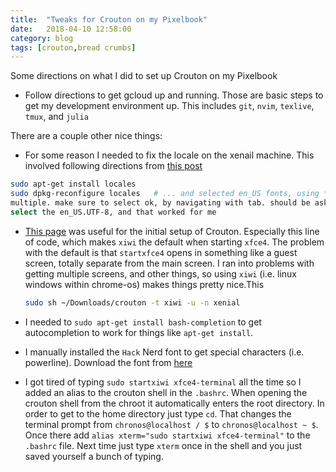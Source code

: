 ```yaml
---
title:  "Tweaks for Crouton on my Pixelbook"
date:   2018-04-10 12:58:00
category: blog
tags: [crouton,bread crumbs]
---
```

Some directions on what I did to set up Crouton on my Pixelbook

* Follow directions to get gcloud up and running. Those are basic steps to get my development environment up. This includes `git`, `nvim`, `texlive`, `tmux`, and `julia`

There are a couple other nice things:

* For some reason I needed to fix the locale on the xenail machine. This involved following directions from [this post][1]

```bash
sudo apt-get install locales    
sudo dpkg-reconfigure locales   # ... and selected en_US fonts, using *space* to select
multiple. make sure to select ok, by navigating with tab. should be asked to set a default.
select the en_US.UTF-8, and that worked for me
```

* [This page][2] was useful for the initial setup of Crouton. Especially this line of code, which makes `xiwi` the default when starting `xfce4`. The problem with the default is that `startxfce4` opens in something like a guest screen, totally separate from the main screen. I ran into problems with getting multiple screens, and other things, so using `xiwi` (i.e. linux windows within chrome-os) makes things pretty nice.This
    ```bash
    sudo sh ~/Downloads/crouton -t xiwi -u -n xenial
    ```
    
* I needed to `sudo apt-get install bash-completion` to get autocompletion to work for things like `apt-get install`.
* I manually installed the `Hack` Nerd font to get special characters (i.e. powerline). Download the font from [here][3]
* I got tired of typing `sudo startxiwi xfce4-terminal` all the time so I added an alias to the crouton shell in the `.bashrc`. When opening the crouton shell from the chroot it automatically enters the root directory. In order to get to the home directory just type `cd`. That changes the terminal prompt from `chronos@localhost / $` to `chronos@localhost ~ $`. Once there add `alias xterm="sudo startxiwi xfce4-terminal"` to the `.bashrc` file. Next time just type `xterm` once in the shell and you just saved yourself a bunch of typing.

[1]: https://github.com/dnschneid/crouton/issues/74
[2]: https://www.theverge.com/2017/11/16/16656420/google-pixelbook-chromebook-development-linux-crouton-how-to
[3]: https://nerdfonts.com/